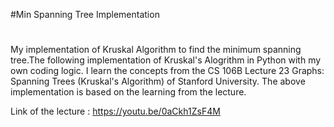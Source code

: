 #Min Spanning Tree Implementation
#
My implementation of Kruskal Algorithm to find the minimum spanning tree.The following implementation of Kruskal's Alogrithm
in Python with my own coding logic. I learn the concepts from the CS 106B Lecture 23 Graphs: Spanning Trees (Kruskal's Algorithm) 
of Stanford University. The above implementation is based on the learning from the lecture.

Link of the lecture : https://youtu.be/0aCkh1ZsF4M
